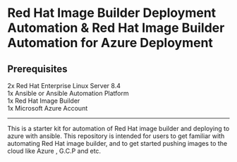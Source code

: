 # Red Hat Image Builder Deployment Automation & Red Hat Image Builder Automation for Azure Deployment

Prerequisites
-----
2x Red Hat Enterprise Linux Server 8.4  \
1x Ansible or Ansible Automation Platform \
1x Red Hat Image Builder \
1x Microsoft Azure Account

----------------------------
This is a starter kit for automation of Red Hat image builder and deploying to azure with ansible. This repository is intended for users to get familiar with automating Red Hat image builder, and to get started pushing images to the cloud like Azure , G.C.P and etc. 
